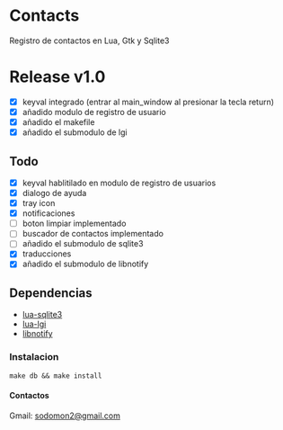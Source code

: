 # Contacts

 Registro de contactos en Lua, Gtk y Sqlite3

# Release v1.0

- [x] keyval integrado (entrar al main_window al presionar la tecla return)
- [x] añadido modulo de registro de usuario
- [x] añadido el makefile
- [x] añadido el submodulo de lgi

## Todo
- [x] keyval hablitilado en modulo de registro de usuarios
- [x] dialogo de ayuda
- [x] tray icon
- [x] notificaciones
- [ ] boton limpiar implementado
- [ ] buscador de contactos implementado
- [ ] añadido el submodulo de sqlite3 
- [x] traducciones
- [x] añadido el submodulo de libnotify

## Dependencias

- [lua-sqlite3](http://lua.sqlite.org/index.cgi/index)
- [lua-lgi](https://github.com/pavouk/lgi/)
- [libnotify](https://github.com/GNOME/libnotify)

### Instalacion
`make db && make install`

#### Contactos

Gmail: sodomon2@gmail.com
